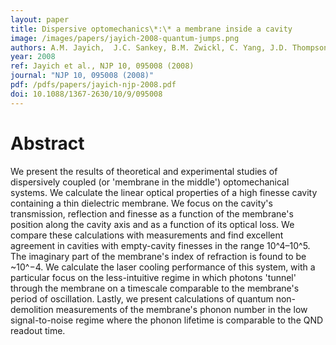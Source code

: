 ```yaml
---
layout: paper
title: Dispersive optomechanics\*:\* a membrane inside a cavity
image: /images/papers/jayich-2008-quantum-jumps.png
authors: A.M. Jayich,  J.C. Sankey, B.M. Zwickl, C. Yang, J.D. Thompson,  S.M. Girvin,  A.A. Clerk, F. Marquardt, J.G.E. Harris 
year: 2008
ref: Jayich et al., NJP 10, 095008 (2008)
journal: "NJP 10, 095008 (2008)"
pdf: /pdfs/papers/jayich-njp-2008.pdf
doi: 10.1088/1367-2630/10/9/095008
---
```


# Abstract

We present the results of theoretical and experimental studies of dispersively coupled (or 'membrane in the middle') optomechanical systems. We calculate the linear optical properties of a high finesse cavity containing a thin dielectric membrane. We focus on the cavity's transmission, reflection and finesse as a function of the membrane's position along the cavity axis and as a function of its optical loss. We compare these calculations with measurements and find excellent agreement in cavities with empty-cavity finesses in the range 10^4–10^5. The imaginary part of the membrane's index of refraction is found to be ~10^−4. We calculate the laser cooling performance of this system, with a particular focus on the less-intuitive regime in which photons 'tunnel' through the membrane on a timescale comparable to the membrane's period of oscillation. Lastly, we present calculations of quantum non-demolition measurements of the membrane's phonon number in the low signal-to-noise regime where the phonon lifetime is comparable to the QND readout time.
